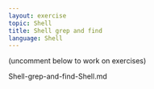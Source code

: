 ```yaml
---
layout: exercise
topic: Shell
title: Shell grep and find
language: Shell
---
```

(uncomment below to work on exercises)

<!--




-->
Shell-grep-and-find-Shell.md
